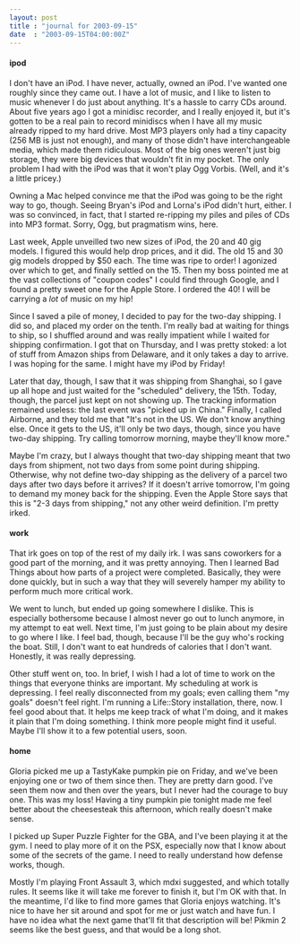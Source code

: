 ```yaml
---
layout: post
title : "journal for 2003-09-15"
date  : "2003-09-15T04:00:00Z"
---
```

<h4>ipod</h4>I don't have an iPod.  I have never, actually, owned an iPod.  I've wanted one roughly since they came out.  I have a lot of music, and I like to listen to music whenever I do just about anything.  It's a hassle to carry CDs around. About five years ago I got a minidisc recorder, and I really enjoyed it, but it's gotten to be a real pain to record minidiscs when I have all my music already ripped to my hard drive.  Most MP3 players only had a tiny capacity (256 MB is just not enough), and many of those didn't have interchangeable media, which made them ridiculous.  Most of the big ones weren't just big storage, they were big devices that wouldn't fit in my pocket.  The only problem I had with the iPod was that it won't play Ogg Vorbis.  (Well, and it's a little pricey.)

Owning a Mac helped convince me that the iPod was going to be the right way to go, though.  Seeing Bryan's iPod and Lorna's iPod didn't hurt, either.  I was so convinced, in fact, that I started re-ripping my piles and piles of CDs into MP3 format.  Sorry, Ogg, but pragmatism wins, here.

Last week, Apple unveilled two new sizes of iPod, the 20 and 40 gig models.  I figured this would help drop prices, and it did.  The old 15 and 30 gig models dropped by $50 each.  The time was ripe to order!  I agonized over which to get, and finally settled on the 15.  Then my boss pointed me at the vast collections of "coupon codes" I could find through Google, and I found a pretty sweet one for the Apple Store.  I ordered the 40!  I will be carrying a <em>lot</em> of music on my hip!

Since I saved a pile of money, I decided to pay for the two-day shipping.  I did so, and placed my order on the tenth.  I'm really bad at waiting for things to ship, so I shuffled around and was really impatient while I waited for shipping confirmation.  I got that on Thursday, and I was pretty stoked:  a lot of stuff from Amazon ships from Delaware, and it only takes a day to arrive. I was hoping for the same.  I might have my iPod by Friday!

Later that day, though, I saw that it was shipping from Shanghai, so I gave up all hope and just waited for the "scheduled" delivery, the 15th.  Today, though, the parcel just kept on not showing up.  The tracking information remained useless: the last event was "picked up in China."  Finally, I called Airborne, and they told me that "It's not in the US.  We don't know anything else.  Once it gets to the US, it'll only be two days, though, since you have two-day shipping.  Try calling tomorrow morning, maybe they'll know more."

Maybe I'm crazy, but I always thought that two-day shipping meant that two days from shipment, not two days from some point during shipping.  Otherwise, why not define two-day shipping as the delivery of a parcel two days after two days before it arrives?  If it doesn't arrive tomorrow, I'm going to demand my money back for the shipping.  Even the Apple Store says that this is "2-3 days from shipping," not any other weird definition.  I'm pretty irked.<h4>work</h4>That irk goes on top of the rest of my daily irk.  I was sans coworkers for a good part of the morning, and it was pretty annoying.  Then I learned Bad Things about how parts of a project were completed.  Basically, they were done quickly, but in such a way that they will severely hamper my ability to perform much more critical work.

We went to lunch, but ended up going somewhere I dislike.  This is especially bothersome because I almost never go out to lunch anymore, in my attempt to eat well.  Next time, I'm just going to be plain about my desire to go where I like.  I feel bad, though, because I'll be the guy who's rocking the boat. Still, I don't want to eat hundreds of calories that I don't want.  Honestly, it was really depressing.

Other stuff went on, too.  In brief, I wish I had a lot of time to work on the things that everyone thinks are important.  My scheduling at work is depressing.  I feel really disconnected from my goals;  even calling them "my goals" doesn't feel right.  I'm running a Life::Story installation, there, now. I feel good about that.  It helps me keep track of what I'm doing, and it makes it plain that I'm doing something.  I think more people might find it useful. Maybe I'll show it to a few potential users, soon.<h4>home</h4>Gloria picked me up a TastyKake pumpkin pie on Friday, and we've been enjoying one or two of them since then.  They are pretty darn good.  I've seen them now and then over the years, but I never had the courage to buy one.  This was my loss!  Having a tiny pumpkin pie tonight made me feel better about the cheesesteak this afternoon, which really doesn't make sense.

I picked up Super Puzzle Fighter for the GBA, and I've been playing it at the gym.  I need to play more of it on the PSX, especially now that I know about some of the secrets of the game.  I need to really understand how defense works, though.

Mostly I'm playing Front Assault 3, which mdxi suggested, and which totally rules.  It seems like it will take me forever to finish it, but I'm OK with that.  In the meantime, I'd like to find more games that Gloria enjoys watching.  It's nice to have her sit around and spot for me or just watch and have fun.  I have no idea what the next game that'll fit that description will be!  Pikmin 2 seems like the best guess, and that would be a long shot.

